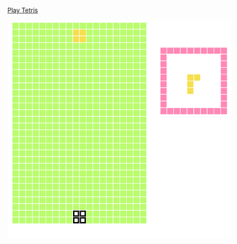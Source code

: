 

<a href="https://seokhyun0079.github.io/JSTetris/">Play Tetris</a>
<br><br>
<img src="image.png"/>
